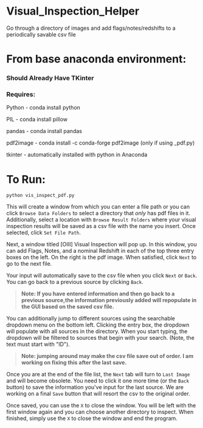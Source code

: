 # Visual_Inspection_Helper
Go through a directory of images and add flags/notes/redshifts to a periodically savable csv file

# From base anaconda environment:
### Should Already Have TKinter
### Requires: 

Python - conda install python

PIL - conda install pillow

pandas - conda install pandas

pdf2image - conda install -c conda-forge pdf2image (only if using \_pdf.py) 

tkinter - automatically installed with python in Anaconda

# To Run:
`python vis_inspect_pdf.py`

This will create a window from which you can enter a file path or you can click `Browse Data Folders` to select a directory that *only* has pdf files in it. Additionally, select a location with `Browse Result Folders` where your visual inspection results will be saved as a csv file with the name you insert. Once selected, click `Set File Path`.  

Next, a window titled [OIII] Visual Inspection will pop up. In this window, you can add Flags, Notes, and a nominal Redshift in each of the top three entry boxes on the left.  On the right is the pdf image.  When satisfied, click `Next` to go to the next file. 

Your input will automatically save to the csv file when you click `Next` or `Back`.  You can go back to a previous source by clicking `Back`.
> **Note: If you have entered information and then go back to a previous source,the information previously added will repopulate in the GUI based on the saved csv file.**

You can additionally jump to different sources using the searchable dropdown menu on the bottom left.  Clicking the entry box, the dropdown will populate with all sources in the directory.  When you start typing, the dropdown will be filtered to sources that begin with your search. (Note, the text must start with "ID"). 
> **Note: jumping around may make the csv file save out of order. I am working on fixing this after the last save.**

Once you are at the end of the file list, the `Next` tab will turn to `Last Image` and will become obsolete.  You need to click it one more time (or the `Back` button) to save the information you've input for the last source.  We are working on a final `Save` button that will resort the csv to the original order.  

Once saved, you can use the `X` to close the window.  You will be left with the first window again and you can choose another directory to inspect.  When finished, simply use the `X` to close the window and end the program. 
